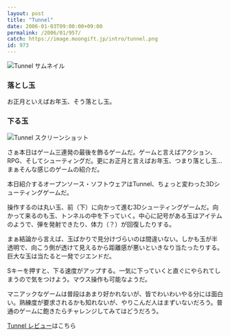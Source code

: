 ```yaml
---
layout: post
title: "Tunnel"
date: 2006-01-03T09:00:00+09:00
permalink: /2006/01/957/
catch: https://image.moongift.jp/intro/tunnel.png
id: 973
---
```

 ![Tunnel サムネイル](https://image.moongift.jp/intro/tunnel.s.png "Tunnel サムネイル")
  

### 落とし玉
  
お正月といえばお年玉、そう落とし玉。  
<!--more-->  

### 下る玉
  

![Tunnel スクリーンショット](https://image.moongift.jp/intro/tunnel.png "Tunnel スクリーンショット")

  

さぁ本日はゲーム三連発の最後を飾るゲームだ。ゲームと言えばアクション、RPG、そしてシューティングだ。更にお正月と言えばお年玉、つまり落とし玉…まぁそんな感じのゲームの紹介だ。

  

本日紹介するオープンソース・ソフトウェアはTunnel、ちょっと変わった3Dシューティングゲームだ。

  

操作するのは丸い玉、前（下）に向かって進む3Dシューティングゲームだ。向かって来るのも玉、トンネルの中を下っていく。中心に記号がある玉はアイテムのようで、弾を発射できたり、体力（？）が回復したりする。

  

まぁ結論から言えば、玉ばかりで見分けづらいのは間違いない。しかも玉が半透明で、向こう側が透けて見えるから距離感が悪いといきなり当たったりする。巨大な玉は当たると一発でジエンドだ。

  

Sキーを押すと、下る速度がアップする。一気に下っていくと直ぐにやられてしまうので気をつけよう。マウス操作も可能なようだ。

  

マニアックなゲームは普段はあまり好かれないが、皆でわいわいやる分には面白い。熟練度が要求されるかも知れないが、やりこんだ人はまずいないだろう。普通のゲームに飽きたらチャレンジしてみてはどうだろう。

  

[Tunnel レビュー](http://oss.moongift.jp/review/i-978.html)はこちら

